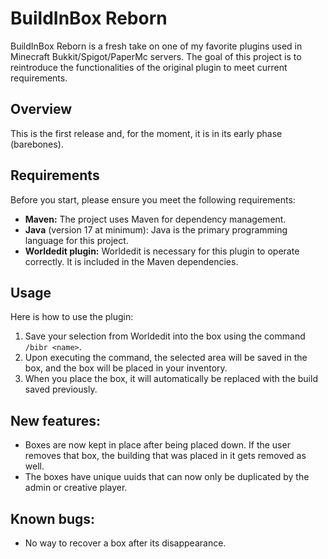 # BuildInBox Reborn

BuildInBox Reborn is a fresh take on one of my favorite plugins used in Minecraft Bukkit/Spigot/PaperMc servers. The
goal of this project is to reintroduce the functionalities of the original plugin to meet current requirements.

## Overview

This is the first release and, for the moment, it is in its early phase (barebones).

## Requirements

Before you start, please ensure you meet the following requirements:

- **Maven:** The project uses Maven for dependency management.
- **Java** (version 17 at minimum): Java is the primary programming language for this project.
- **Worldedit plugin:** Worldedit is necessary for this plugin to operate correctly. It is included in the Maven
  dependencies.

## Usage

Here is how to use the plugin:

1. Save your selection from Worldedit into the box using the command `/bibr <name>`.
2. Upon executing the command, the selected area will be saved in the box, and the box will be placed in your inventory.
3. When you place the box, it will automatically be replaced with the build saved previously.

## New features:

- Boxes are now kept in place after being placed down. If the user removes that box, the building that was placed in it gets removed as well.
- The boxes have unique uuids that can now only be duplicated by the admin or creative player.

## Known bugs:

- No way to recover a box after its disappearance.
